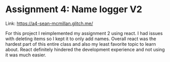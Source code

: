 # Assignment 4: Name logger V2

Link: https://a4-sean-mcmillan.glitch.me/

For this project I reimplemented my assignment 2 using react. I had issues with deleting items so I kept it to only add names. Overall react was the hardest part of this entire class and also my least favorite topic to learn about. React definitely hindered the development experience and not using it was much easier.
